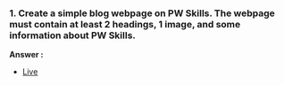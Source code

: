 ### **1. Create a simple blog webpage on PW Skills. The webpage must contain at least 2 headings, 1 image, and some information about PW Skills.**

__Answer :__

- [Live](https://irahuldutta02.github.io/pw-skills-fswd-2.0-assignments/004-week-04-starting-with-css/1.1)
